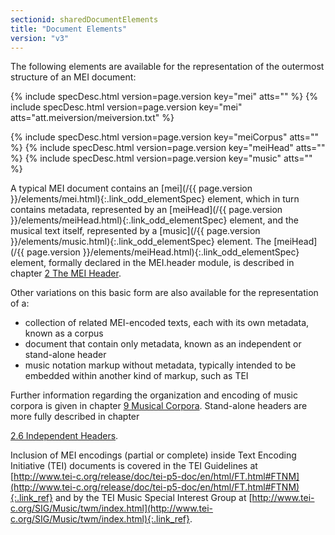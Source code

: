 ```yaml
---
sectionid: sharedDocumentElements
title: "Document Elements"
version: "v3"
---
```




The following elements are available for the representation of the outermost structure
of
an MEI document:



{% include specDesc.html version=page.version key="mei" atts="" %}
{% include specDesc.html version=page.version key="mei" atts="att.meiversion/meiversion.txt" %}

{% include specDesc.html version=page.version key="meiCorpus" atts="" %}
{% include specDesc.html version=page.version key="meiHead" atts="" %}
{% include specDesc.html version=page.version key="music" atts="" %}



A typical MEI document contains an [mei](/{{ page.version }}/elements/mei.html){:.link_odd_elementSpec} element, which in turn
contains metadata, represented by an [meiHead](/{{ page.version }}/elements/meiHead.html){:.link_odd_elementSpec} element, and the musical
text itself, represented by a [music](/{{ page.version }}/elements/music.html){:.link_odd_elementSpec} element. The [meiHead](/{{ page.version }}/elements/meiHead.html){:.link_odd_elementSpec} element, formally declared in the MEI.header module, is described in chapter
<a class="link_ptr" title="The MEI Header" href="/{{ page.version }}/guidelines/header.html">2 The MEI Header</a>.

Other variations on this basic form are also available for the representation of a:


- collection of related MEI-encoded texts, each with its own metadata, known as a
corpus
- document that contain only metadata, known as an independent or stand-alone
header
- music notation markup without metadata, typically intended to be embedded within
another kind of markup, such as TEI

Further information regarding the organization and encoding of music corpora is given
in
chapter 
<a class="link_ptr" title="Musical Corpora" href="/{{ page.version }}/guidelines/corpus.html">9 Musical Corpora</a>. Stand-alone headers are more fully described in chapter

<a class="link_ptr" title="Independent Headers" href="/{{ page.version }}/guidelines/header.html#headerIndependentHeader">2.6 Independent Headers</a>.

Inclusion of MEI encodings (partial or complete) inside Text Encoding Initiative (TEI)
documents is covered in the TEI Guidelines at [http://www.tei-c.org/release/doc/tei-p5-doc/en/html/FT.html#FTNM](http://www.tei-c.org/release/doc/tei-p5-doc/en/html/FT.html#FTNM){:.link_ref} and by the TEI
Music Special Interest Group at [http://www.tei-c.org/SIG/Music/twm/index.html](http://www.tei-c.org/SIG/Music/twm/index.html){:.link_ref}.

